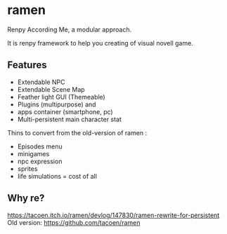 # ramen

Renpy According Me, a modular approach.

It is renpy framework to help you creating of visual novell game.

## Features

* Extendable NPC
* Extendable Scene Map
* Feather light GUI (Themeable)
* Plugins (multipurpose) and 
* apps container (smartphone, pc)
* Multi-persistent main character stat

Thins to convert from the old-version of ramen :
* Episodes menu
* minigames
* npc expression
* sprites
* life simulations = cost of all

## Why re?
https://tacoen.itch.io/ramen/devlog/147830/ramen-rewrite-for-persistent
Old version: https://github.com/tacoen/ramen
